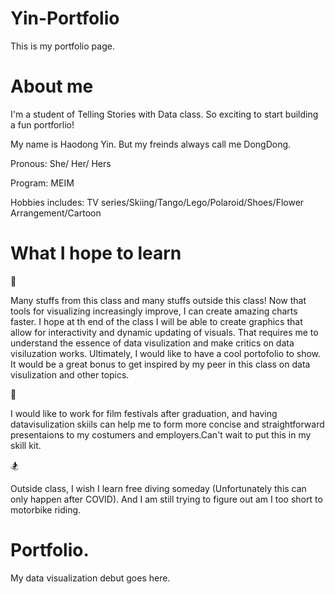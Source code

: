 # Yin-Portfolio

This is my portfolio page.


# About me

I'm a student of Telling Stories with Data class. So exciting to start building a fun portforlio! 

My name is Haodong Yin. But my freinds always call me DongDong.

Pronous: She/ Her/ Hers

Program: MEIM

Hobbies includes: TV series/Skiing/Tango/Lego/Polaroid/Shoes/Flower Arrangement/Cartoon


# What I hope to learn

:blue_book:

Many stuffs from this class and many stuffs outside this class!
Now that tools for visualizing increasingly improve, I can create amazing charts faster. I hope at th end of the class I will be able to create graphics that  allow for interactivity and dynamic updating of visuals. That requires me to understand the essence of data visulization and make critics on data visiluzation works. Ultimately, I would like to have a cool portofolio to show. It would be a great bonus to get inspired by my peer in this class on data visulization and other topics.

:movie_camera:

I would like to work for film festivals after graduation, and having datavisulization skiils can help me to form more concise and straightforward presentaions to my costumers and employers.Can't wait to put this in my skill kit. 


:snowboarder:

Outside class, I wish I learn free diving someday (Unfortunately this can only happen after COVID). And I am still trying to figure out am I too short to motorbike riding.


# Portfolio.
My data visualization debut goes here.
